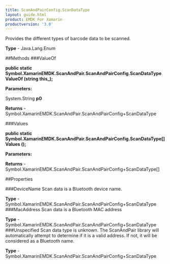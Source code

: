 ```yaml
---
title: ScanAndPairConfig.ScanDataType
layout: guide.html
product: EMDK For Xamarin 
productversion: '3.0' 
---
```

Provides the different types of barcode data to be scanned.

**Type** - Java.Lang.Enum

##Methods
###ValueOf

**public static Symbol.XamarinEMDK.ScanAndPair.ScanAndPairConfig.ScanDataType ValueOf (string this_);**


        

**Parameters:**

System.String **p0** 

**Returns** - Symbol.XamarinEMDK.ScanAndPair.ScanAndPairConfig+ScanDataType

###Values

**public static Symbol.XamarinEMDK.ScanAndPair.ScanAndPairConfig.ScanDataType[] Values ();**


        

**Parameters:**

**Returns** - Symbol.XamarinEMDK.ScanAndPair.ScanAndPairConfig+ScanDataType[]

##Properties

###DeviceName
Scan data is a Bluetooth device name.

**Type** - Symbol.XamarinEMDK.ScanAndPair.ScanAndPairConfig+ScanDataType
###MacAddress
Scan data is a Bluetooth MAC address

**Type** - Symbol.XamarinEMDK.ScanAndPair.ScanAndPairConfig+ScanDataType
###Unspecified
Scan data type is unknown. The ScanAndPair library will automatically attempt to determine if it is a valid address. If not, it will be considered as a Bluetooth name.

**Type** - Symbol.XamarinEMDK.ScanAndPair.ScanAndPairConfig+ScanDataType
